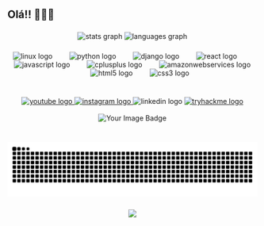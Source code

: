 <h2 align="left">Olá!! 🏴‍☠️👋</h2>

###

<div align="center">
  <img src="https://github-readme-stats.vercel.app/api?username=caua-moreto&hide_title=false&hide_rank=true&show_icons=true&include_all_commits=true&count_private=true&disable_animations=false&theme=midnight-purple&locale=en&hide_border=false" height="150" alt="stats graph"  />
  <img src="https://github-readme-stats.vercel.app/api/top-langs?username=caua-moreto&locale=en&hide_title=false&layout=compact&card_width=320&langs_count=6&theme=midnight-purple&hide_border=false" height="150" alt="languages graph"  />
</div>

###

<div align="center">
  <img src="https://cdn.jsdelivr.net/gh/devicons/devicon/icons/linux/linux-original.svg" height="31" alt="linux logo"  />
  <img width="26" />
  <img src="https://cdn.jsdelivr.net/gh/devicons/devicon/icons/python/python-original.svg" height="31" alt="python logo"  />
  <img width="26" />
  <img src="https://cdn.jsdelivr.net/gh/devicons/devicon/icons/django/django-plain.svg" height="31" alt="django logo"  />
  <img width="26" />
  <img src="https://cdn.jsdelivr.net/gh/devicons/devicon/icons/react/react-original.svg" height="31" alt="react logo"  />
  <img width="26" />
  <img src="https://cdn.jsdelivr.net/gh/devicons/devicon/icons/javascript/javascript-original.svg" height="31" alt="javascript logo"  />
  <img width="26" />
  <img src="https://cdn.jsdelivr.net/gh/devicons/devicon/icons/cplusplus/cplusplus-original.svg" height="31" alt="cplusplus logo"  />
  <img width="26" />
  <img src="https://cdn.jsdelivr.net/gh/devicons/devicon/icons/amazonwebservices/amazonwebservices-original-wordmark.svg" height="31" alt="amazonwebservices logo"  />
  <img width="26" />
  <img src="https://cdn.jsdelivr.net/gh/devicons/devicon/icons/html5/html5-original.svg" height="31" alt="html5 logo"  />
  <img width="26" />
  <img src="https://cdn.jsdelivr.net/gh/devicons/devicon/icons/css3/css3-original.svg" height="31" alt="css3 logo"  />
</div>

###

<br clear="both">

<div align="center">
  <a href="https://www.youtube.com/@cahdev" target="_blank">
    <img src="https://img.shields.io/static/v1?message=Youtube&logo=youtube&label=&color=FF0000&logoColor=white&labelColor=&style=for-the-badge" height="35" alt="youtube logo"  />
  </a>
  <a href="https://www.instagram.com/caua_moreto" target="_blank">
    <img src="https://img.shields.io/static/v1?message=Instagram&logo=instagram&label=&color=E4405F&logoColor=white&labelColor=&style=for-the-badge" height="35" alt="instagram logo"  />
  </a>
  <img src="https://img.shields.io/static/v1?message=LinkedIn&logo=linkedin&label=&color=0077B5&logoColor=white&labelColor=&style=for-the-badge" height="35" alt="linkedin logo"  />
  <a href="https://tryhackme.com/p/cauamoreto" target="_blank">
    <img src="https://img.shields.io/static/v1?message=TryHackMe&logo=tryhackme&label=&color=88cc14&logoColor=white&labelColor=&style=for-the-badge" height="35" alt="tryhackme logo"  />
  </a>
  <br/>
  <br/>
  <a>
    <img src="https://tryhackme-badges.s3.amazonaws.com/cauamoreto.png?v=1758616142" alt="Your Image Badge" />
  </a>
</div>

###

<br clear="both">

<img src="https://raw.githubusercontent.com/caua-moreto/caua-moreto/output/snake.svg" alt="Snake animation" />

###

<div align="center">
  <img src="https://visitor-badge.laobi.icu/badge?page_id=caua-moreto.caua-moreto&"  />
</div>

###
